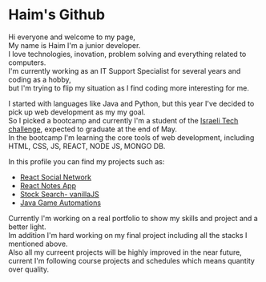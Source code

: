 # Haim's Github
Hi everyone and welcome to my page, \
My name is Haim I'm a junior developer. \
I love technologies, inovation, problem solving and everything related to computers. \
I'm currently working as an IT Support Specialist for several years and coding as a hobby, \
but I'm trying to flip my situation as I find coding more interesting for me.

I started with languages like Java and Python, but this year I've decided to pick up web development as my my goal. \
So I picked a bootcamp and currently I'm a student of the [Israeli Tech challenge](https://www.itc.tech/), expected to graduate at the end of May. \
In the bootcamp I'm learning the core tools of web development, including HTML, CSS, JS, REACT, NODE JS, MONGO DB.

In this profile you can find my projects such as:
- [React Social Network](https://github.com/haimmm/React-Social-Network)
- [React Notes App](https://github.com/haimmm/React-Notes-App)
- [Stock Search- vanillaJS](https://github.com/haimmm/Stock-Exchange-Project)
- [Java Game Automations](https://github.com/haimmm/Java---Game-Automation)

Currently I'm working on a real portfolio to show my skills and project and a better light. \
Im addition I'm hard working on my final project including all the stacks I mentioned above. \
Also all my curreent projects will be highly improved in the near future, current I'm following course projects and schedules which means quantity over quality.


